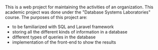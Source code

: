 This is a web project for maintaining the activities of an organization. This academic project was done under the "Database Systems Laboratories" course. The purposes of this project are:
- to be familiarized with SQL and Laravel framework
- storing all the different kinds of information in a database
- different types of queries in the database
- implementation of the front-end to show the results
